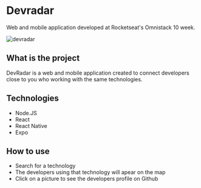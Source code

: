 # Devradar


 Web and mobile application developed at Rocketseat's Omnistack 10 week.
 
 
 
 ![devradar](https://user-images.githubusercontent.com/23077892/73808677-84bc4000-47af-11ea-9016-19b4d8e4e158.png)

 
 
 
 
 
## What is the project
DevRadar is a web and mobile application created to connect developers 
close to you who working with the same technologies.

## Technologies
* Node.JS
* React
* React Native
* Expo

## How to use
* Search for a technology
* The developers using that technology will apear on the map
* Click on a picture to see the developers profile on Github
